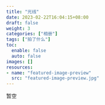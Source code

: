 ```yaml
---
title: "光线"
date: 2023-02-22T16:04:15+08:00
draft: false
weight: 3
categories: ["相册"]
tags: ["拍了什么"]
toc:
  enable: false
  auto: false
images: []
resources:
- name: "featured-image-preview"
  src: "featured-image-preview.jpg"
---
```

暂空
